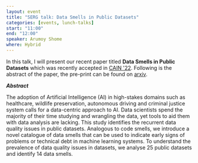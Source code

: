 ```yaml
---
layout: event
title: "SERG talk: Data Smells in Public Datasets"
categories: [events, lunch-talks]
start: "11:00"
end: "12:00"
speaker: Arumoy Shome
where: Hybrid
---
```


In this talk, I will present our recent paper titled **Data Smells in
Public Datasets** which was recently accepted in [CAIN
'22](https://conf.researchr.org/home/cain-2022). Following is the
abstract of the paper, the pre-print can be found on
[arxiv](https://arxiv.org/abs/2203.08007).

***Abstract***

The adoption of Artificial Intelligence (AI) in high-stakes domains
such as healthcare, wildlife preservation, autonomous driving and
criminal justice system calls for a data-centric approach to AI. Data
scientists spend the majority of their time studying and wrangling the
data, yet tools to aid them with data analysis are lacking. This study
identifies the recurrent data quality issues in public
datasets. Analogous to code smells, we introduce a novel catalogue of
data smells that can be used to indicate early signs of problems or
technical debt in machine learning systems. To understand the
prevalence of data quality issues in datasets, we analyse 25 public
datasets and identify 14 data smells.
